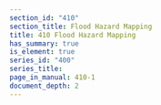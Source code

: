```yaml
---
section_id: "410"
section_title: Flood Hazard Mapping
title: 410 Flood Hazard Mapping
has_summary: true
is_element: true
series_id: "400"
series_title: 
page_in_manual: 410-1
document_depth: 2
---
```


